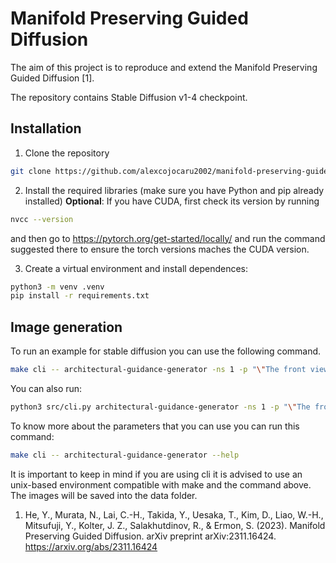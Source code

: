 # Manifold Preserving Guided Diffusion

The aim of this project is to reproduce and extend the Manifold Preserving Guided Diffusion \[1]. 


The repository contains Stable Diffusion v1-4 checkpoint. 

## Installation
1. Clone the repository

```sh
git clone https://github.com/alexcojocaru2002/manifold-preserving-guided-diffusion.git
```

2. Install the required libraries (make sure you have Python and pip already installed)
**Optional**: If you have CUDA, first check its version by running 
```sh
nvcc --version
```
and then go to https://pytorch.org/get-started/locally/ and run the command suggested there to ensure the torch versions maches the CUDA version.

3. Create a virtual environment and install dependences:

```sh
python3 -m venv .venv
pip install -r requirements.txt
```


## Image generation

To run an example for stable diffusion you can use the following command.

```sh
make cli -- architectural-guidance-generator -ns 1 -p "\"The front view of the Sagrada Familia\"" -m -fp16 -gs 20 -is 50 -s 3 -mpgd
```

You can also run:

```sh
python3 src/cli.py architectural-guidance-generator -ns 1 -p "\"The front view of the Sagrada Familia\"" -m -fp16 -gs 20 -is 50 -s 3 -mpgd
```

To know more about the parameters that you can use you can run this command:

```sh
make cli -- architectural-guidance-generator --help
```

It is important to keep in mind if you are using cli it is advised to use an unix-based environment compatible with make and the command above.
The images will be saved into the data folder.

1. He, Y., Murata, N., Lai, C.-H., Takida, Y., Uesaka, T., Kim, D., Liao, W.-H., Mitsufuji, Y., Kolter, J. Z., Salakhutdinov, R., & Ermon, S. (2023). Manifold Preserving Guided Diffusion. arXiv preprint arXiv:2311.16424. https://arxiv.org/abs/2311.16424

